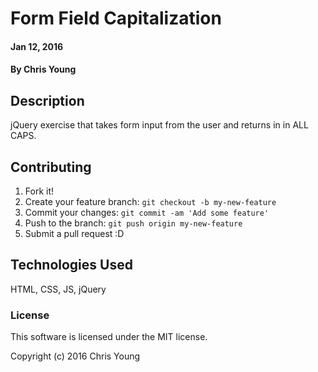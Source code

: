 # Form Field Capitalization

#### Jan 12, 2016

#### By Chris Young

## Description

jQuery exercise that takes form input from the user and returns in in ALL CAPS.

## Contributing

1. Fork it!
2. Create your feature branch: `git checkout -b my-new-feature`
3. Commit your changes: `git commit -am 'Add some feature'`
4. Push to the branch: `git push origin my-new-feature`
5. Submit a pull request :D

## Technologies Used

HTML, CSS, JS, jQuery

### License

This software is licensed under the MIT license.

Copyright (c) 2016 Chris Young
